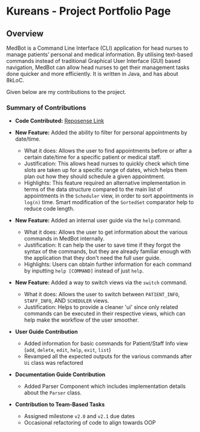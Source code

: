 # Kureans  - Project Portfolio Page

## Overview

MedBot is a Command Line Interface (CLI) application for head nurses to manage patients’ personal and 
medical information. By utilising text-based commands instead of traditional Graphical User Interface (GUI) 
based navigation, MedBot can allow head nurses to get their management tasks done quicker and more efficiently.
It is written in Java, and has about 8kLoC.

Given below are my contributions to the project.

### Summary of Contributions

* **Code Contributed:** [Reposense Link](https://nus-cs2113-ay2122s1.github.io/tp-dashboard/?search=&sort=groupTitle&sortWithin=title&timeframe=commit&mergegroup=&groupSelect=groupByRepos&breakdown=true&checkedFileTypes=docs~functional-code~test-code~other&since=2021-09-25&tabOpen=true&tabType=authorship&tabAuthor=Kureans&tabRepo=AY2122S1-CS2113-T13-1%2Ftp%5Bmaster%5D&authorshipIsMergeGroup=false&authorshipFileTypes=docs~functional-code~test-code~other&authorshipIsBinaryFileTypeChecked=false)
* **New Feature:** Added the ability to filter for personal appointments by date/time.
    * What it does: Allows the user to find appointments before or after a
      certain date/time for a specific patient or medical staff.
    * Justification: This allows head nurses to quickly check which time slots are taken
      up for a specific range of dates, which helps them plan out how they should schedule a
      given appointment. 
    * Highlights: This feature required an alternative implementation in terms of the data structure
      compared to the main list of appointments in the `Scheduler` view, in order to sort appointments
      in `log(n)` time. Smart modification of the `SortedSet` comparator help to reduce code length.
  
    
* **New Feature:** Added an internal user guide via the `help` command.
  * What it does: Allows the user to get information about the various commands in MedBot internally. 
  * Justification: It can help the user to save time if they forgot the syntax of the commands, but they are
                   already familiar enough with the application that they don't need the full user guide.
  * Highlights: Users can obtain further information for each command by inputting `help [COMMAND]` instead of
                just `help`. 
  

* **New Feature:** Added a way to switch views via the `switch` command.
  * What it does: Allows the user to switch between `PATIENT_INFO`, `STAFF_INFO`, AND `SCHEDULER`
                    views.
  * Justification: Helps to provide a cleaner 'ui' since only related commands can be executed in their respective
                   views, which can help make the workflow of the user smoother.


* **User Guide Contribution**
  * Added information for basic commands for Patient/Staff Info view (`add`, `delete`, `edit`, `help`, `exit`, `list`)
  * Revamped all the expected outputs for the various commands after `Ui` class was refactored


* **Documentation Guide Contribution**
  * Added Parser Component which includes implementation details about the `Parser` class. 


* **Contribution to Team-Based Tasks**
  * Assigned milestone `v2.0` and `v2.1` due dates 
  * Occasional refactoring of code to align towards OOP
